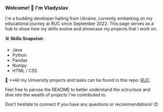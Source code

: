 ### Welcome! 👋 I'm Vladyslav

I'm a budding developer hailing from Ukraine, currently embarking on my educational journey at RUC since September 2022. This page serves as a hub to show how my skills evolve and showcase my projects that i work on.

🛠️ **Skills Snapshot:**
- Java
- Python
- Pandas
- Numpy
- HTML / CSS


📘 **All my University projects and tasks can be found in thie repo: [RUC](https://github.com/rifolio/RUC)

Feel free to peruse the README to better understand the sctructure and dive into the wealth of projects I've contributed to.

Don't hesitate to connect if you have any questions or recommendations! 😊
